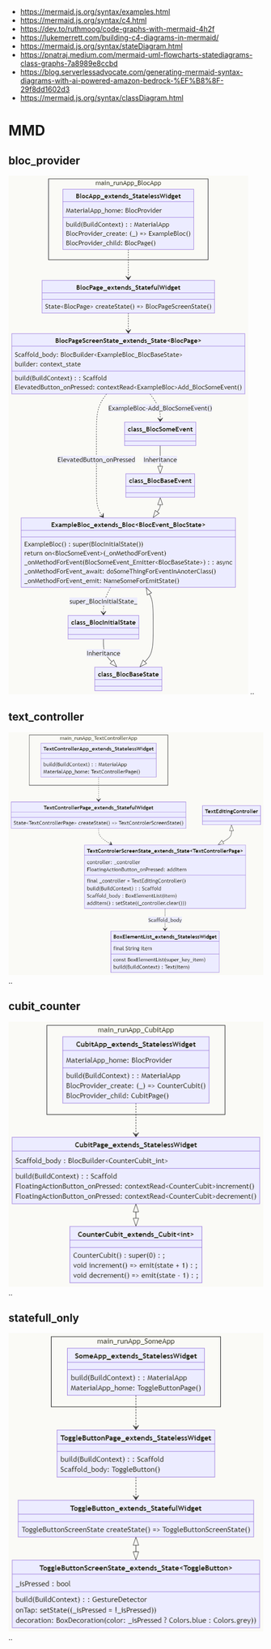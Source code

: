 - https://mermaid.js.org/syntax/examples.html
- https://mermaid.js.org/syntax/c4.html
- https://dev.to/ruthmoog/code-graphs-with-mermaid-4h2f
- https://lukemerrett.com/building-c4-diagrams-in-mermaid/
- https://mermaid.js.org/syntax/stateDiagram.html
- https://pnatraj.medium.com/mermaid-uml-flowcharts-statediagrams-class-graphs-7a8989e8ccbd
- https://blog.serverlessadvocate.com/generating-mermaid-syntax-diagrams-with-ai-powered-amazon-bedrock-%EF%B8%8F-29f8dd1602d3
- https://mermaid.js.org/syntax/classDiagram.html

# MMD
## bloc_provider
![screen_search](img/mmd/bloc_provider.jpg)
..
## text_controller
![screen_search](img/mmd/text_controller.jpg)
..
## cubit_counter
![screen_search](img/mmd/cubit_counter.jpg)
..
## statefull_only
![screen_search](img/mmd/statefull_only.jpg)
..

